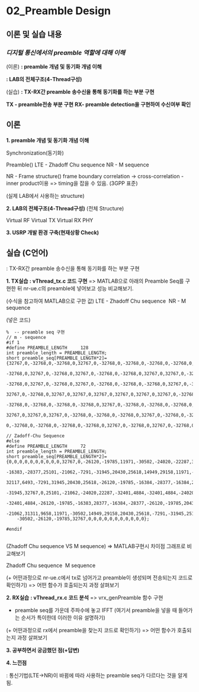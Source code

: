 # 02_Preamble Design
## 이론 및 실습 내용
### ***디지털 통신에서의 preamble 역할에 대해 이해***

(이론)
**: preamble 개념 및 동기화 개념 이해**

**: LAB의 전체구조(4-Thread구성)**

(실습)
**: TX-RX간 preamble 송수신을 통해 동기화를 하는 부분 구현**

**TX - preamble전송 부분 구현** 
**RX- preamble detection을 구현하여 수신여부 확인**


## 이론 
**1. preamble 개념 및 동기화 개념 이해**

Synchronization(동기화)

Preamble()
LTE - Zhadoff Chu sequence
NR - M sequence

NR - Frame structure()
frame boundary
correlation -> cross-correlation - inner product이용
=> timing을 잡을 수 있음. 
(3GPP 표준)

(실제 LAB에서 사용하는 structure)

**2. LAB의 전체구조(4-Thread구성)**
(전체 Structure)
![]()

Virtual RF
Virtual TX
Virtual RX
PHY


**3. USRP 개발 환경 구축(현재상황 Check)**
![]()



## 실습 (C언어)

: TX-RX간 preamble 송수신을 통해 동기화를 하는 부분 구현

**1. TX실습**
**: vThread_tx.c 코드 구현**
=> MATLAB으로 아래의 Preamble Seq를 구현한 뒤 nr-ue.c의 preamble에 넣어보고 성능 비교해보기.

(수식을 참고하여 MATLAB으로 구한 값)
LTE - Zhadoff Chu sequence
![]()
NR - M sequence
![]()

(넣은 코드)
```
%  -- preamble seq 구현
// m - sequence
#if 1
#define PREAMBLE_LENGTH		128
int preamble_length = PREAMBLE_LENGTH;
short preamble_seq[PREAMBLE_LENGTH*2]={32767,0,-32768,0,-32768,0,32767,0,-32768,0,-32768,0,-32768,0,-32768,0,32767,0,32767,0,-32768,0,-32768,0,-32768,0,32767,0,32767,0,
	-32768,0,32767,0,-32768,0,32767,0,-32768,0,-32768,0,32767,0,32767,0,-32768,0,-32768,0,32767,0,32767,0,32767,0,32767,0,32767,0,-32768,0,-32768,0,32767,0,-32768,0,
	-32768,0,32767,0,-32768,0,32767,0,-32768,0,-32768,0,-32768,0,32767,0,-32768,0,32767,0,32767,0,32767,0,-32768,0,-32768,0,32767,0,32767,0,-32768,0,32767,0,32767,0,
	32767,0,-32768,0,32767,0,32767,0,32767,0,32767,0,32767,0,32767,0,-32768,0,32767,0,32767,0,-32768,0,32767,0,32767,0,-32768,0,-32768,0,32767,0,-32768,0,32767,0,32767,0,
	-32768,0,-32768,0,-32768,0,-32768,0,32767,0,-32768,0,-32768,0,-32768,0,32767,0,32767,0,32767,0,32767,0,-32768,0,-32768,0,-32768,0,-32768,0,-32768,0,-32768,0,-32768,0,
	32767,0,32767,0,32767,0,-32768,0,-32768,0,-32768,0,32767,0,-32768,0,-32768,0,32767,0,32767,0,32767,0,-32768,0,32767,0,-32768,0,32767,0,32767,0,-32768,0,32767,0,-32768,
	0,-32768,0,-32768,0,-32768,0,-32768,0,32767,0,-32768,0,32767,0,-32768,0,32767,0,-32768,0,32767,0,32767,0,32767,0,32767,0,-32768,0};

// Zadoff-Chu Sequence
#else
#define PREAMBLE_LENGTH		72
int preamble_length = PREAMBLE_LENGTH;
short preamble_seq[PREAMBLE_LENGTH*2]={0,0,0,0,0,0,0,0,0,0,32767,0,-26120,-19785,11971,-30502,-24020,-22287,32117,6493,31311,9658,
	-16383,-28377,25101,-21062,-7291,-31945,20430,25618,14949,29158,11971,-30502,31311,9658,25101,-21062,-16383,28377,-24020,22287,
	32117,6493,-7291,31945,20430,25618,-26120,-19785,-16384,-28377,-16384,28377,-26120,-19785,-32401,4884,31311,-9658,32117,6493,-7291,
	-31945,32767,0,25101,-21062,-24020,22287,-32401,4884,-32401,4884,-24020,22287,25101,-21062,32767,0,-7291,-31945,32117,6493,31311,-9658,
	-32401,4884,-26120,-19785,-16383,28377,-16384,-28377,-26120,-19785,20430,25618,-7291,31945,32117,6493,-24020,22287,-16384,28377,25101,
	-21062,31311,9658,11971,-30502,14949,29158,20430,25618,-7291,-31945,25101,-21062,-16384,-28377,31311,9658,32117,6493,-24020,-22287,11971,
	-30502,-26120,-19785,32767,0,0,0,0,0,0,0,0,0,0,0};

#endif
 
```
(Zhadoff Chu sequence  VS  M sequence) 
=> MATLAB구현시 차이점 그래프로 비교해보기

Zhadoff Chu sequence
![]()
M sequence
![]()

(+ 어떤과정으로 nr-ue.c에서 tx로 넘어가고 preamble이 생성되며 전송되는지 코드로 확인하기)
=> 어떤 함수가 호출되는지 과정 살펴보기





**2. RX실습**
**: vThread_rx.c 코드 분석**
=> vrx_genPreamble 함수 구현
- preamble seq를 가운데 주파수에 놓고 IFFT
(여기서 preamble을 넣을 때 들어가는 순서가 특이한데 이러한 이유 설명하기)

(+ 어떤과정으로 rx에서 preamble을 찾는지 코드로 확인하기)
=> 어떤 함수가 호출되는지 과정 살펴보기



**3. 공부하면서 궁금했던 점(+답변)**


**4. 느낀점**

: 통신기법(LTE->NR)이 바뀜에 따라 사용하는 preamble seq가 다르다는 것을 알게 됨.

 
